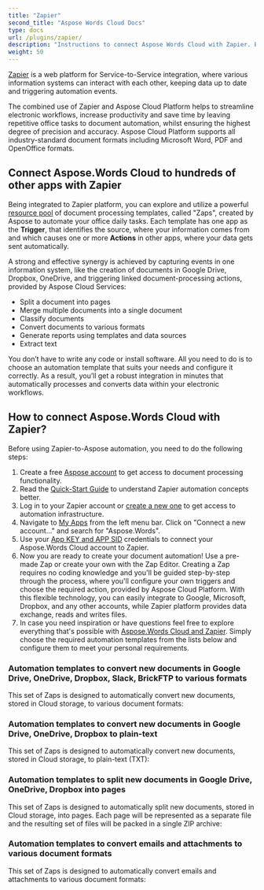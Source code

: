 ```yaml
---
title: "Zapier"
second_title: "Aspose Words Cloud Docs"
type: docs
url: /plugins/zapier/
description: "Instructions to connect Aspose Words Cloud with Zapier. Easily save hours of work with Zapier-to-Aspose document automation."
weight: 50
---
```


[Zapier](https://zapier.com/apps/asposewords/integrations) is a web platform for Service-to-Service integration, where various information systems can interact with each other, keeping data up to date and triggering automation events.

The combined use of  Zapier and Aspose Cloud Platform helps to streamline electronic workflows, increase productivity and save time by leaving repetitive office tasks to document automation, whilst ensuring the highest degree of precision and accuracy. Aspose Cloud Platform supports all industry-standard document formats including Microsoft Word, PDF and OpenOffice formats.

## Connect Aspose.Words Cloud to hundreds of other apps with Zapier

Being integrated to Zapier platform, you can explore and utilize a powerful [resource pool](https://zapier.com/apps/asposewords/integrations) of document processing templates, called "Zaps", created by Aspose to automate your office daily tasks. Each template has one app as the **Trigger**, that identifies the source, where your information comes from and which causes one or more **Actions** in other apps, where your data gets sent automatically. 

A strong and effective synergy is achieved by capturing events in one information system, like the creation of documents in Google Drive, Dropbox, OneDrive, and triggering linked document-processing actions, provided by Aspose Cloud Services:

- Split a document into pages
- Merge multiple documents into a single document
- Classify documents
- Convert documents to various formats
- Generate reports using templates and data sources
- Extract text

You don’t have to write any code or install software. All you need to do is to choose an automation template that suits your needs and configure it correctly. As a result, you’ll get a robust integration in minutes that automatically processes and converts data within your electronic workflows.

## How to connect Aspose.Words Cloud with Zapier?

Before using Zapier-to-Aspose automation, you need to do the following steps:
1. Create a free [Aspose account](https://dashboard.aspose.cloud/#/) to get access to document processing functionality.
2. Read the [Quick-Start Guide](https://zapier.com/learn/zapier-quick-start-guide/) to understand Zapier automation concepts better.
3. Log in to your Zapier account or [create a new one](https://zapier.com/sign-up/) to get access to automation infrastructure.
4. Navigate to [My Apps](https://zapier.com/app/connections) from the left menu bar. Click on "Connect a new account..." and search for "Aspose.Words".
5. Use your [App KEY and APP SID](https://docs.aspose.cloud/storage/create-new-app-and-get-app-key-and-sid/) credentials to connect your Aspose.Words Cloud account to Zapier.
6. Now you are ready to create your document automation! Use a pre-made Zap or create your own with the Zap Editor. Creating a Zap requires no coding knowledge and you'll be guided step-by-step through the process, where you'll configure your own triggers and choose the required action, provided by Aspose Cloud Platform. With this flexible technology, you can easily integrate to Google, Microsoft, Dropbox, and any other accounts, while Zapier platform provides data exchange, reads and writes files.
7. In case you need inspiration or have questions feel free to explore everything that's possible with [Aspose.Words Cloud and Zapier](https://zapier.com/apps/asposewords/integrations). Simply choose the required automation templates from the lists below and configure them to meet your personal requirements.

### Automation templates to convert new documents in Google Drive, OneDrive, Dropbox, Slack, BrickFTP to various formats

This set of Zaps is designed to automatically convert new documents, stored in Cloud storage, to various document formats:

<script src="https://zapier.com/zapbook/embed/widget.js?inheritFont=true&buttonColor=%233176d9&guided_zaps=407472,407473,407482,407486,407484"></script>

### Automation templates to convert new documents in Google Drive, OneDrive, Dropbox to plain-text

This set of Zaps is designed to automatically convert new documents, stored in Cloud storage, to plain-text (TXT):

<script src="https://zapier.com/zapbook/embed/widget.js?inheritFont=true&buttonColor=%233176d9&guided_zaps=407498,407500,407492"></script>

### Automation templates to split new documents in Google Drive, OneDrive, Dropbox into pages

This set of Zaps is designed to automatically split new documents, stored in Cloud storage, into pages. Each page will be represented as a separate file and the resulting set of files will be packed in a single ZIP archive:

<script src="https://zapier.com/zapbook/embed/widget.js?inheritFont=true&buttonColor=%233176d9&guided_zaps=407481,407489,407478"></script>

### Automation templates to convert emails and attachments to various document formats

This set of Zaps is designed to automatically convert emails and attachments to various document formats:

<script src="https://zapier.com/zapbook/embed/widget.js?inheritFont=true&buttonColor=%233176d9&guided_zaps=407475"></script>